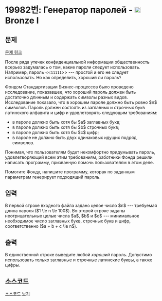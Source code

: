 # 19982번: Генератор паролей - <img src="https://static.solved.ac/tier_small/5.svg" style="height:20px" /> Bronze I

<!-- performance -->

<!-- 문제 제출 후 깃허브에 푸시를 했을 때 제출한 코드의 성능이 입력될 공간입니다.-->

<!-- end -->

## 문제

[문제 링크](https://boj.kr/19982)


<p>После ряда утечек конфиденциальной информации общественность всерьез задумалась о том, какие пароли следует использовать. Например, пароль &lt;&lt;<code>11111</code>&gt;&gt; --- простой и его не следует использовать. Но как определить, хороший ли пароль?</p>

<p>Фондом Стандартизации Бизнес-процессов было проведено исследование, показавшее, что хороший пароль должен быть достаточно длинным и содержать символы разных видов. Исследование показало, что в хорошем пароле должно быть ровно $n$ символов. Пароль должен состоять из заглавных и строчных букв латинского алфавита и цифр и удовлетворять следующим требованиям:</p>

<ul>
<li>в пароле должно быть хотя бы $a$ заглавных букв;</li>
<li>в пароле должно быть хотя бы $b$ строчных букв;</li>
<li>в пароле должно быть хотя бы $c$ цифр;</li>
<li>в пароле не должно быть двух одинаковых идущих подряд символов.</li>
</ul>

<p>Понимая, что пользователям будет некомфортно придумывать пароль, удовлетворяющий всем этим требованиям, работники Фонда решили написать программу, призванную помочь пользователям в этом деле.&nbsp;</p>

<p>Помогите Фонду, напишите программу, которая по заданным параметрам генерирует подходящий пароль.</p>



## 입력


<p>В первой строке входного файла задано целое число $n$ --- требуемая длина пароля ($1 \le n \le 100$). Во второй строке заданы неотрицательные целые числа $a$, $b$ и $c$ --- минимальное необходимое число заглавных букв, строчных букв и цифр, соответственно ($a + b + c \le n$).</p>



## 출력


<p>В единственной строке выведите любой <em>хороший</em> пароль. Допустимо использовать только заглавные и строчные латинские буквы, а также цифры.</p>



## 소스코드

[소스코드 보기](Генератор%20паролей.py)